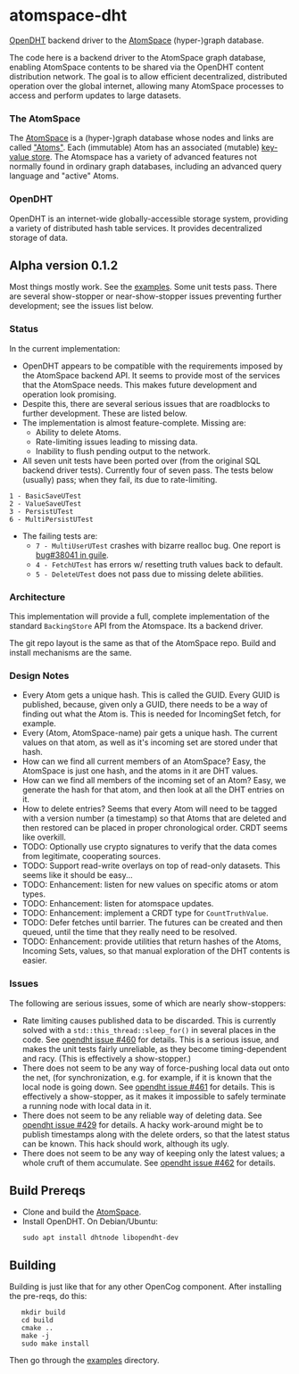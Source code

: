 # atomspace-dht
[OpenDHT](https://github.com/savoirfairelinux/opendht/wiki)
backend driver to the
[AtomSpace](https://github.com/opencog/atomspace) (hyper-)graph database.

The code here is a backend driver to the AtomSpace graph database,
enabling AtomSpace contents to be shared via the OpenDHT content
distribution network.  The goal is to allow efficient decentralized,
distributed operation over the global internet, allowing many
AtomSpace processes to access and perform updates to large datasets.

### The AtomSpace
The [AtomSpace](https://wiki.opencog.org/w/AtomSpace) is a
(hyper-)graph database whose nodes and links are called
["Atoms"](https://wiki.opencog.org/w/Atom). Each (immutable) Atom has
an associated (mutable)
[key-value store](https://wiki.opencog.org/w/Value).
The Atomspace has a variety of advanced features not normally found
in ordinary graph databases, including an advanced query language
and "active" Atoms.

### OpenDHT
OpenDHT is an internet-wide globally-accessible storage system, providing
a variety of distributed hash table services.  It provides decentralized
storage of data.

## Alpha version 0.1.2
Most things mostly work. See the [examples](examples). Some unit tests
pass. There are several show-stopper or near-show-stopper issues
preventing further development; see the issues list below.

### Status
In the current implementation:
 * OpenDHT appears to be compatible with the requirements imposed by
   the AtomSpace backend API. It seems to provide most of the services
   that the AtomSpace needs. This makes future development and
   operation look promising.
 * Despite this, there are several serious issues that are roadblocks
   to further development. These are listed below.
 * The implementation is almost feature-complete.  Missing are:
    + Ability to delete Atoms.
    + Rate-limiting issues leading to missing data.
    + Inability to flush pending output to the network.
 * All seven unit tests have been ported over (from the original
   SQL backend driver tests). Currently four of seven pass. The
   tests below (usually) pass; when they fail, its due to rate-limiting.
```
1 - BasicSaveUTest
2 - ValueSaveUTest
3 - PersistUTest
6 - MultiPersistUTest
```
 * The failing tests are:
   + `7 - MultiUserUTest` crashes with bizarre realloc bug. One
     report is
     [bug#38041 in guile](https://debbugs.gnu.org/cgi/bugreport.cgi?bug=38041).
   + `4 - FetchUTest` has errors w/ resetting truth values back to
     default.
   + `5 - DeleteUTest` does not pass due to missing delete abilities.


### Architecture
This implementation will provide a full, complete implementation of the
standard `BackingStore` API from the Atomspace. Its a backend driver.

The git repo layout is the same as that of the AtomSpace repo. Build
and install mechanisms are the same.

### Design Notes
* Every Atom gets a unique hash. This is called the GUID.
  Every GUID is published, because, given only a GUID,
  there needs to be a way of finding out what the Atom is.
  This is needed for IncomingSet fetch, for example.
* Every (Atom, AtomSpace-name) pair gets a unique hash.
  The current values on that atom, as well as it's incoming set
  are stored under that hash.
* How can we find all current members of an AtomSpace?
  Easy, the AtomSpace is just one hash, and the atoms in it are
  DHT values.
* How can we find all members of the incoming set of an Atom?
  Easy, we generate the hash for that atom, and then look at
  all the DHT entries on it.
* How to delete entries? Seems that every Atom will need to be
  tagged with a version number (a timestamp) so that Atoms that
  are deleted and then restored can be placed in proper
  chronological order. CRDT seems like overkill.
* TODO: Optionally use crypto signatures to verify that the data
  comes from legitimate, cooperating sources.
* TODO: Support read-write overlays on top of read-only datasets.
  This seems like it should be easy...
* TODO: Enhancement: listen for new values on specific atoms
  or atom types.
* TODO: Enhancement: listen for atomspace updates.
* TODO: Enhancement: implement a CRDT type for `CountTruthValue`.
* TODO: Defer fetches until barrier. The futures can be created
  and then queued, until the time that they really need to be
  resolved.
* TODO: Enhancement: provide utilities that return hashes of the
  Atoms, Incoming Sets, values, so that manual exploration of the
  DHT contents is easier.

### Issues
The following are serious issues, some of which are nearly
show-stoppers:

* Rate limiting causes published data to be discarded.  This is
  currently solved with a `std::this_thread::sleep_for()` in several
  places in the code. See
  [opendht issue #460](https://github.com/savoirfairelinux/opendht/issues/460)
  for details. This is a serious issue, and makes the unit tests
  fairly unreliable, as they become timing-dependent and racy.
  (This is effectively a show-stopper.)
* There does not seem to be any way of force-pushing local data out
  onto the net, (for synchronization, e.g. for example, if it is known
  that the local node is going down. See
  [opendht issue #461](https://github.com/savoirfairelinux/opendht/issues/461)
  for details. This is effectively a show-stopper, as it makes it
  impossible to safely terminate a running node with local data in it.
* There does not seem to be any reliable way of deleting data. See
  [opendht issue #429](https://github.com/savoirfairelinux/opendht/issues/429)
  for details. A hacky work-around might be to publish timestamps
  along with the delete orders, so that the latest status can be
  known. This hack should work, although its ugly.
* There does not seem to be any way of keeping only the latest values;
  a whole cruft of them accumulate. See
  [opendht issue #462](https://github.com/savoirfairelinux/opendht/issues/462)
  for details.

## Build Prereqs

 * Clone and build the [AtomSpace](https://github.com/opencog/atomspace).
 * Install OpenDHT. On Debian/Ubuntu:
   ```
   sudo apt install dhtnode libopendht-dev
   ```

## Building
Building is just like that for any other OpenCog component.
After installing the pre-reqs, do this:
```
   mkdir build
   cd build
   cmake ..
   make -j
   sudo make install
```
Then go through the [examples](examples) directory.
